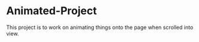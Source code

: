 # Animated-Project

This project is to work on animating things onto the page when scrolled into view.
